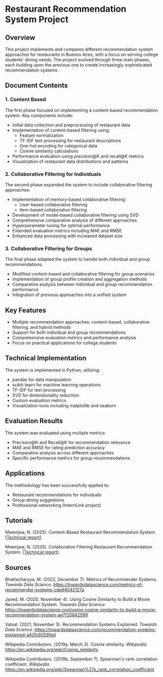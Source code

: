 # Restaurant Recommendation System Project

## Overview
This project implements and compares different recommendation system approaches for restaurants in Buenos Aires, with a focus on serving college students' dining needs. The project evolved through three main phases, each building upon the previous one to create increasingly sophisticated recommendation systems.

## Document Contents

### 1. Content Based
The first phase focused on implementing a content-based recommendation system. Key components include:
- Initial data collection and preprocessing of restaurant data
- Implementation of content-based filtering using:
  - Feature normalization
  - TF-IDF text processing for restaurant descriptions
  - One-hot encoding for categorical data
  - Cosine similarity calculations
- Performance evaluation using precision@K and recall@K metrics
- Visualization of restaurant data distributions and patterns

### 2. Collaborative Filtering for Individuals
The second phase expanded the system to include collaborative filtering approaches:
- Implementation of memory-based collaborative filtering:
  - User-based collaborative filtering
  - Item-based collaborative filtering
- Development of model-based collaborative filtering using SVD
- Comprehensive comparative analysis of different approaches
- Hyperparameter tuning for optimal performance
- Extended evaluation metrics including MAE and RMSE
- Enhanced data processing with increased dataset size

### 3. Collaborative Filtering for Groups
The final phase adapted the system to handle both individual and group recommendations:
- Modified content-based and collaborative filtering for group scenarios
- Implementation of group profile creation and aggregation methods
- Comparative analysis between individual and group recommendation performance
- Integration of previous approaches into a unified system

## Key Features
- Multiple recommendation approaches: content-based, collaborative filtering, and hybrid methods
- Support for both individual and group recommendations
- Comprehensive evaluation metrics and performance analysis
- Focus on practical applications for college students

## Technical Implementation
The system is implemented in Python, utilizing:
- pandas for data manipulation
- scikit-learn for machine learning operations
- TF-IDF for text processing
- SVD for dimensionality reduction
- Custom evaluation metrics
- Visualization tools including matplotlib and seaborn

## Evaluation Results
The system was evaluated using multiple metrics:
- Precision@K and Recall@K for recommendation relevance
- MAE and RMSE for rating prediction accuracy
- Comparative analysis across different approaches
- Specific performance metrics for group recommendations

## Applications
The methodology has been successfully applied to:
- Restaurant recommendations for individuals
- Group dining suggestions
- Professional networking (InternLink project)

## Tutorials
Mwenjwa, N. (2025). Content-Based Restaurant Recommendation System. [[Technical report](https://medium.com/@joymwenjwa/content-based-restaurant-recommendation-system-7a7cad24d979)].

Mwenjwa, N. (2025). Collaborative Filtering Restaurant Recommendation System. [[Technical report](https://medium.com/@joymwenjwa/collaborative-filtering-restaurant-recommendation-system-cb333aecd7e4)].

## Sources
Bhattacharyya, M. (2022, December 7). Metrics of Recommender Systems. *Towards Data Science*. https://towardsdatascience.com/metrics-of-recommender-systems-cde64042127a

Javed, M. (2020, November 4). Using Cosine Similarity to Build a Movie Recommendation System. *Towards Data Science*. https://towardsdatascience.com/using-cosine-similarity-to-build-a-movie-recommendation-system-ae7f20842599

Vatsal. (2021, November 3). Recommendation Systems Explained. *Towards Data Science*. https://towardsdatascience.com/recommendation-systems-explained-a42fc60591ed

Wikipedia Contributors. (2019a, March 3). Cosine similarity. *Wikipedia*. https://en.wikipedia.org/wiki/Cosine_similarity

Wikipedia Contributors. (2019b, September 7). Spearman's rank correlation coefficient. *Wikipedia*. https://en.wikipedia.org/wiki/Spearman%27s_rank_correlation_coefficient